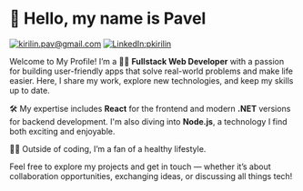 # 👋 Hello, my name is Pavel

[![kirilin.pav@gmail.com](https://img.shields.io/badge/-kirilin.pav@gmail.com-D14836?style=flat&logo=gmail&logoColor=white&link=mailto:kirilin.pav@gmail.com)](mailto:kirilin.pav@gmail.com) [![LinkedIn:pkirilin](https://img.shields.io/badge/-LinkedIn-blue?style=flat&logo=linkedin&logoColor=white)](https://www.linkedin.com/in/pkirilin/)

Welcome to My Profile! I’m a 👨‍💻 **Fullstack Web Developer** with a passion for building user-friendly apps that solve real-world problems and make life easier. Here, I share my work, explore new technologies, and keep my skills up to date.

🛠️ My expertise includes **React** for the frontend and modern **.NET** versions for backend development. I'm also diving into **Node.js**, a technology I find both exciting and enjoyable.

🏃‍♂️ Outside of coding, I’m a fan of a healthy lifestyle.

Feel free to explore my projects and get in touch — whether it’s about collaboration opportunities, exchanging ideas, or discussing all things tech!
